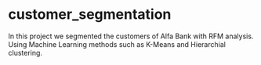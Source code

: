 # customer_segmentation
In this project we segmented the customers of Alfa Bank with RFM analysis. Using Machine Learning methods such as K-Means and Hierarchial clustering.
